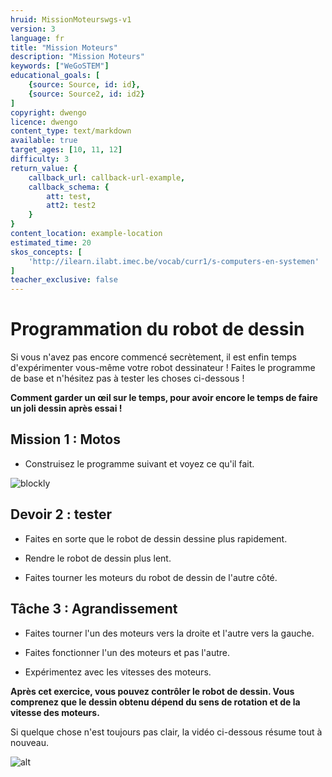 ```yaml
---
hruid: MissionMoteurswgs-v1
version: 3
language: fr
title: "Mission Moteurs"
description: "Mission Moteurs"
keywords: ["WeGoSTEM"]
educational_goals: [
    {source: Source, id: id}, 
    {source: Source2, id: id2}
]
copyright: dwengo
licence: dwengo
content_type: text/markdown
available: true
target_ages: [10, 11, 12]
difficulty: 3
return_value: {
    callback_url: callback-url-example,
    callback_schema: {
        att: test,
        att2: test2
    }
}
content_location: example-location
estimated_time: 20
skos_concepts: [
    'http://ilearn.ilabt.imec.be/vocab/curr1/s-computers-en-systemen'
]
teacher_exclusive: false
---
```

# Programmation du robot de dessin

Si vous n'avez pas encore commencé secrètement, il est enfin temps d'expérimenter vous-même votre robot dessinateur ! Faites le programme de base et n'hésitez pas à tester les choses ci-dessous !

**Comment garder un œil sur le temps, pour avoir encore le temps de faire un joli dessin après essai !**

## Mission 1 : Motos

* Construisez le programme suivant et voyez ce qu'il fait.

![blockly](@learning-object/wgs_Motoren1-v1/fr/3)


## Devoir 2 : tester

* Faites en sorte que le robot de dessin dessine plus rapidement.

* Rendre le robot de dessin plus lent.

* Faites tourner les moteurs du robot de dessin de l'autre côté.


## Tâche 3 : Agrandissement

* Faites tourner l'un des moteurs vers la droite et l'autre vers la gauche.

* Faites fonctionner l'un des moteurs et pas l'autre.

* Expérimentez avec les vitesses des moteurs.

**Après cet exercice, vous pouvez contrôler le robot de dessin. Vous comprenez que le dessin obtenu dépend du sens de rotation et de la vitesse des moteurs.**

Si quelque chose n'est toujours pas clair, la vidéo ci-dessous résume tout à nouveau.

![alt](@youtube/https://www.youtube.com/embed/XPbozIs9NcE "Vidéo WeGoSTEM")